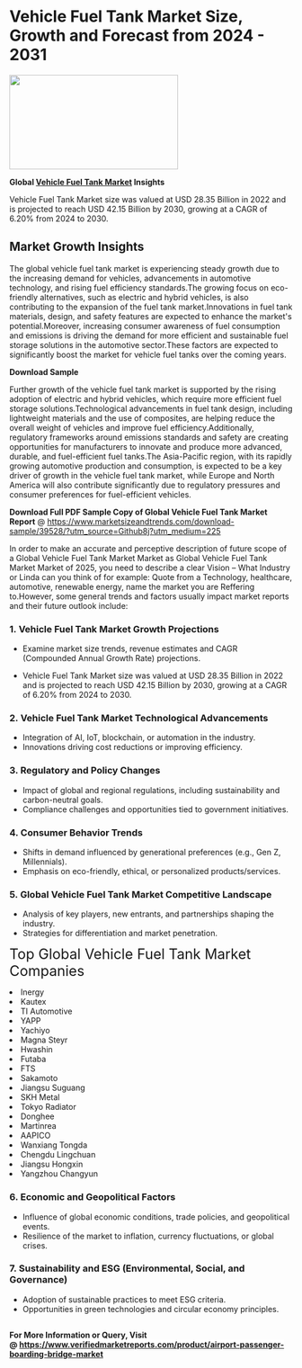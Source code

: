 <H1>Vehicle Fuel Tank Market Size, Growth and Forecast from 2024 - 2031</H1><img class="aligncenter size-medium wp-image-584254" src="https://thirdeyenews.in/wp-content/uploads/2024/09/Global-Market-Research-300x168.jpeg" alt="" width="300" height="168" /><p><strong>Global&nbsp;<a href="https://www.marketsizeandtrends.com/download-sample/39528/?utm_source=Github8j?utm_medium=225">Vehicle Fuel Tank Market</a> Insights</strong></p><p>Vehicle Fuel Tank Market size was valued at USD 28.35 Billion in 2022 and is projected to reach USD 42.15 Billion by 2030, growing at a CAGR of 6.20% from 2024 to 2030.</p><p><h2>Market Growth Insights</h2> <p>The global vehicle fuel tank market is experiencing steady growth due to the increasing demand for vehicles, advancements in automotive technology, and rising fuel efficiency standards.The growing focus on eco-friendly alternatives, such as electric and hybrid vehicles, is also contributing to the expansion of the fuel tank market.Innovations in fuel tank materials, design, and safety features are expected to enhance the market's potential.Moreover, increasing consumer awareness of fuel consumption and emissions is driving the demand for more efficient and sustainable fuel storage solutions in the automotive sector.These factors are expected to significantly boost the market for vehicle fuel tanks over the coming years.</p> <p><strong>Download Sample</strong></p> <p>Further growth of the vehicle fuel tank market is supported by the rising adoption of electric and hybrid vehicles, which require more efficient fuel storage solutions.Technological advancements in fuel tank design, including lightweight materials and the use of composites, are helping reduce the overall weight of vehicles and improve fuel efficiency.Additionally, regulatory frameworks around emissions standards and safety are creating opportunities for manufacturers to innovate and produce more advanced, durable, and fuel-efficient fuel tanks.The Asia-Pacific region, with its rapidly growing automotive production and consumption, is expected to be a key driver of growth in the vehicle fuel tank market, while Europe and North America will also contribute significantly due to regulatory pressures and consumer preferences for fuel-efficient vehicles.<p><span class=""><strong>Download Full PDF Sample Copy of Global Vehicle Fuel Tank Market Report</strong> @ <a href="https://www.marketsizeandtrends.com/download-sample/39528/?utm_source=Github8j?utm_medium=225" target="_blank">https://www.marketsizeandtrends.com/download-sample/39528/?utm_source=Github8j?utm_medium=225</a></span></p><p>In order to make an accurate and perceptive description of future scope of a Global&nbsp;Vehicle Fuel Tank Market Market as Global&nbsp;Vehicle Fuel Tank Market Market of 2025, you need to describe a clear Vision &ndash; What Industry or Linda can you think of for example: Quote from a Technology, healthcare, automotive, renewable energy, name the market you are Reffering to.However, some general trends and factors usually impact market reports and their future outlook include:</p><h3>1.&nbsp;<strong>Vehicle Fuel Tank Market Growth Projections</strong></h3><ul><li>Examine market size trends, revenue estimates and CAGR (Compounded Annual Growth Rate) projections.</li><li><p>Vehicle Fuel Tank Market size was valued at USD 28.35 Billion in 2022 and is projected to reach USD 42.15 Billion by 2030, growing at a CAGR of 6.20% from 2024 to 2030.</p></li></ul><h3>2.&nbsp;<strong>Vehicle Fuel Tank Market Technological Advancements</strong></h3><ul><li>Integration of AI, IoT, blockchain, or automation in the industry.</li><li>Innovations driving cost reductions or improving efficiency.</li></ul><h3>3.&nbsp;<strong>Regulatory and Policy Changes</strong></h3><ul><li>Impact of global and regional regulations, including sustainability and carbon-neutral goals.</li><li>Compliance challenges and opportunities tied to government initiatives.</li></ul><h3>4.&nbsp;<strong>Consumer Behavior Trends</strong></h3><ul><li>Shifts in demand influenced by generational preferences (e.g., Gen Z, Millennials).</li><li>Emphasis on eco-friendly, ethical, or personalized products/services.</li></ul><h3>5.&nbsp;<strong>Global Vehicle Fuel Tank Market Competitive Landscape</strong></h3><ul><li>Analysis of key players, new entrants, and partnerships shaping the industry.</li><li>Strategies for differentiation and market penetration.</li></ul><p data-pm-slice="1 1 []"><span style="color: inherit; font-family: inherit; font-size: 25px;">Top Global Vehicle Fuel Tank Market Companies</span></p><div class="" data-test-id=""><p><li>Inergy</li><li> Kautex</li><li> TI Automotive</li><li> YAPP</li><li> Yachiyo</li><li> Magna Steyr</li><li> Hwashin</li><li> Futaba</li><li> FTS</li><li> Sakamoto</li><li> Jiangsu Suguang</li><li> SKH Metal</li><li> Tokyo Radiator</li><li> Donghee</li><li> Martinrea</li><li> AAPICO</li><li> Wanxiang Tongda</li><li> Chengdu Lingchuan</li><li> Jiangsu Hongxin</li><li> Yangzhou Changyun</li></p></div><h3>6.&nbsp;<strong>Economic and Geopolitical Factors</strong></h3><ul><li>Influence of global economic conditions, trade policies, and geopolitical events.</li><li>Resilience of the market to inflation, currency fluctuations, or global crises.</li></ul><h3>7.&nbsp;<strong>Sustainability and ESG (Environmental, Social, and Governance)</strong></h3><ul><li>Adoption of sustainable practices to meet ESG criteria.</li><li>Opportunities in green technologies and circular economy principles.</li></ul><h2><strong style="font-size: 14px;">For More Information or Query, Visit @&nbsp;</strong><a style="background-color: #ffffff; font-size: 14px;" href="https://www.marketsizeandtrends.com/report/vehicle-fuel-tank-market/" target="_blank">https://www.verifiedmarketreports.com/product/airport-passenger-boarding-bridge-market</a></h2>